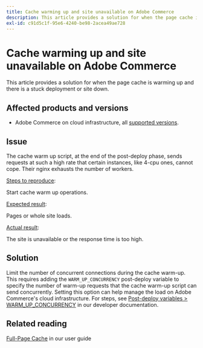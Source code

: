 ```yaml
---
title: Cache warming up and site unavailable on Adobe Commerce
description: This article provides a solution for when the page cache is warming up and there is a stuck deployment or site down.
exl-id: c91d5c1f-95e6-4240-be98-2acea49ae728
---
```

# Cache warming up and site unavailable on Adobe Commerce

This article provides a solution for when the page cache is warming up and there is a stuck deployment or site down.

## Affected products and versions

* Adobe Commerce on cloud infrastructure, all [supported versions](https://magento.com/sites/default/files/magento-software-lifecycle-policy.pdf).

## Issue

The cache warm up script, at the end of the post-deploy phase, sends requests at such a high rate that certain instances, like 4-cpu ones, cannot cope. Their nginx exhausts the number of workers.

 <u>Steps to reproduce</u>:

Start cache warm up operations.

 <u>Expected result</u>:

Pages or whole site loads.

 <u>Actual result</u>:

The site is unavailable or the response time is too high.

## Solution

Limit the number of concurrent connections during the cache warm-up. This requires adding the `WARM_UP_CONCURRENCY` post-deploy variable to specify the number of warm-up requests that the cache warm-up script can send concurrently. Setting this option can help manage the load on Adobe Commerce's cloud infrastructure. For steps, see [Post-deploy variables > WARM\_UP\_CONCURRENCY](https://devdocs.magento.com/cloud/env/variables-post-deploy.html#warm_up_concurrency) in our developer documentation.

## Related reading

 [Full-Page Cache](https://docs.magento.com/user-guide/system/cache-full-page.html) in our user guide
